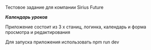 Тестовое задание для компании Sirius Future

***Календарь уроков***

Приложение состоит из 3 х станиц, логинка, календарь и форма просмотра и редактирования

Для запуска приложения использовать npm run dev
